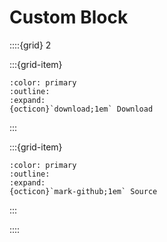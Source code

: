 # Custom Block

::::{grid} 2

:::{grid-item}
```{button-link} https://api.smithed.dev/download?pack=smithed:custom-block
:color: primary
:outline:
:expand:
{octicon}`download;1em` Download
```
:::

:::{grid-item}
```{button-link} https://github.com/Smithed-MC/Libraries/tree/main/smithed_libraries/packs/custom-block/
:color: primary
:outline:
:expand:
{octicon}`mark-github;1em` Source
```
:::

::::
